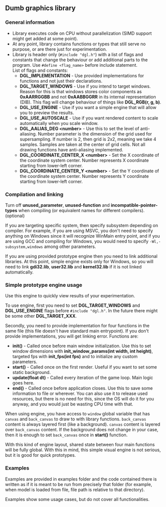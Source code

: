 ## Dumb graphics library
### General information
* Library executes code on CPU without parallelization (SIMD support might get added at some point).
* At any point, library contains functions or types that still serve no purpose, or are there just for experimentation.
* Library is header only (```#include "dgl.h"```) with a list of flags and constants that change the behaviour or add additional parts to the program. Use ```#define <flag_name>``` before include statement.\
List of flags and constants:
  * **DGL_IMPLEMENTATION** - Use provided implementations for functions and not just their declarations.
  * **DGL_TARGET_WINDOWS** - Use if you intend to target windows. Reason for this is that windows stores color components as **0xAARRGGBB** and not **0xAABBGGRR** in its internal representation (DIB). This flag will change behaviour of things like **DGL_RGB(r, g, b)**.
  * **DGL_USE_ENGINE** - Use if you want a simple engine that will allow you to preview the results.
  * **DGL_USE_AUTOSCALE** - Use if you want rendered content to scale automatically when you scale window.
  * **DGL_AALIAS_DEG \<number>** - Use this to set the level of anti-aliasing. Number parameter is the dimension of the grid used for supersampling. If number is 2, then grid is 2x2, meaning we take 4 samples. Samples are taken at the center of grid cells. Not all drawing functions have anti-aliasing implemented.
  * **DGL_COORDINATE_CENTER_X \<number>** - Set the X coordinate of the coordinate system center. Number represents X coordinate starting from lower-left corner.
  * **DGL_COORDINATE_CENTER_Y \<number>** - Set the Y coordinate of the coordinate system center. Number represents Y coordinate starting from lower-left corner.

### Compilation and linking

Turn off **unused_parameter**, **unused-function** and **incompatible-pointer-types** when compiling (or equivalent names for different compilers). (optional)

If you are targeting specific system, then specify subsystem depending on compiler. For example, if you are using MSVC, you don't need to specify anything on Windows since it will recognize WinMain entry point, and if you are using GCC and compiling for Windows, you would need to specify ```-Wl,-subsystem,windows``` among other parameters.

If you are using provided prototype engine then you need to link additional libraries. At this point, simple engine exists only for Windows, so you will need to link **gdi32.lib**, **user32.lib** and **kernel32.lib** if it is not linked automatically.

### Simple prototype engine usage

Use this engine to quickly view results of your experimentation.

To use engine, first you need to set **DGL_TARGET_WINDOWS** and **DGL_USE_ENGINE** flags before ```#include "dgl.h"```. In the future there might be some other **DGL_TARGET_XXX**.

Secondly, you need to provide implementation for four functions in the same file (this file doesn't have standard main entrypoint). If you don't provide implementations, you will get linking error. Functions are:
* **init()** - Called once before main window initialization. Use this to set window dimensions with **init_window_params(int width, int height)**, targeted fps with **init_fps(int fps)** and to initialize any custom parameters.
* **start()** - Called once on the first render. Useful if you want to set some static background.
* **update(float dt)** - Called every iteration of the game loop. Main logic goes here.
* **end()** - Called once before application closes. Use this to save some information to file or wherever. You can also use it to release used resources, but there is no need for this, since the OS will do it for you anyway, and you would just be wasting CPU time with that.

When using engine, you have access to ```window``` global variable that has ```canvas``` and ```back_canvas``` to draw to with library functions. ```back_canvas``` content is always layered first (like a background). ```canvas``` content is layered over ```back_canvas``` content. If the background does not change in your case, then it is enough to set ```back_canvas``` once in **start()** function.

With this kind of engine layout, shared state between four main functions will be fully global. With this in mind, this simple visual engine is not serious, but it is good for quick prototypes.

### Examples

Examples are provided in examples folder and the code contained there is written as if it is meant to be run from precisely that folder (for example, when model is loaded from file, file path is relative to that directory).

Examples show some usage cases, but do not cover all functionalities.